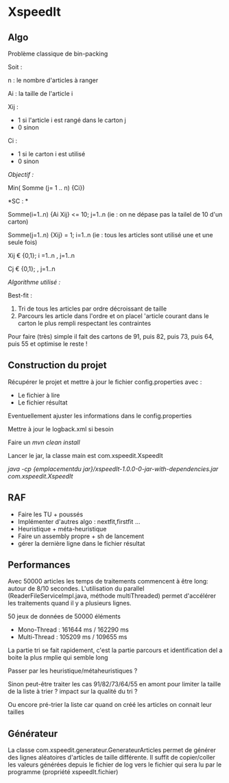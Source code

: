 # XspeedIt
## Algo

Problème classique de bin-packing

Soit :

n : le nombre d'articles à ranger

Ai : la taille de l'article i

Xij : 
- 1 si l'article i est rangé dans le carton j
- 0 sinon 


Ci : 
- 1 si le carton i est utilisé
- 0 sinon


*Objectif :*

Min( Somme (j= 1 .. n) {Ci})


*SC : *

Somme(i=1..n) {Ai Xij} <= 10; j=1..n (ie : on ne dépase pas la tailel de 10 d'un carton)

Somme(j=1..n) {Xij} = 1; i=1..n (ie : tous les articles sont utilisé une et une seule fois)

Xij € {0,1}; i =1..n , j=1..n

Cj € {0,1}; , j=1..n
 

*Algorithme utilisé :*

Best-fit :
1) Tri de tous les articles par ordre décroissant de taille
2) Parcours les article dans l'ordre et on placel 'article courant dans le carton le plus rempli respectant les contraintes

Pour faire (très) simple il fait des cartons de 91, puis 82, puis 73, puis 64, puis 55 et optimise le reste !

## Construction du projet

Récupérer le projet et mettre à jour le fichier config.properties avec :
- Le fichier à lire
- Le fichier résultat

Eventuellement ajuster les informations dans le config.properties

Mettre à jour le logback.xml si besoin

Faire un *mvn clean install*

Lancer le jar, la classe main est com.xspeedit.XspeedIt

*java -cp {emplacementdu jar}/xspeedIt-1.0.0-0-jar-with-dependencies.jar com.xspeedit.XspeedIt*


## RAF
- Faire les TU + poussés
- Implémenter d'autres algo : nextfit,firstfit ...
- Heuristique + méta-heuristique
- Faire un assembly propre + sh de lancement
- gérer la dernière ligne dans le fichier résultat

## Performances
Avec 50000 articles les temps de traitements commencent à être long: autour de 8/10 secondes.
L'utilisation du parallel (ReaderFileServiceImpl.java, méthode multiThreaded) permet d'accélérer les traitements quand il y a plusieurs lignes.

50 jeux de données de 50000 éléments
- Mono-Thread : 161644 ms / 162290 ms
- Multi-Thread : 105209 ms / 109655 ms

La partie tri se fait rapidement, c'est la partie parcours et identification del a boite la plus rmplie qui semble long

Passer par les heuristique/métaheuristiques ?

Sinon peut-être traiter les cas 91/82/73/64/55 en amont pour limiter la taille de la liste à trier ? impact sur la qualité du tri ?

Ou encore pré-trier la liste car quand on créé les articles on connait leur tailles

## Générateur

La classe com.xspeedit.generateur.GenerateurArticles permet de générer des lignes aléatoires d'articles de taille différente.
Il suffit de copier/coller les valeurs générées depuis le fichier de log vers le fichier qui sera lu par le programme (propriété xspeedIt.fichier)
